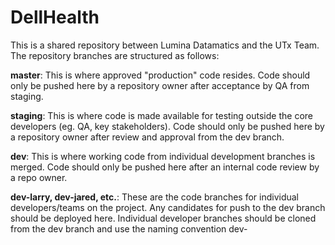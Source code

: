 # DellHealth

This is a shared repository between Lumina Datamatics and the UTx Team.  The repository branches are structured as follows:

<b>master</b>:  This is where approved "production" code resides.  Code should only be pushed here by a repository owner after acceptance by QA from staging.

<b>staging</b>:  This is where code is made available for testing outside the core developers (eg. QA, key stakeholders).  Code should only be pushed here by a repository owner after review and approval from the dev branch.

<b>dev</b>:  This is where working code from individual development branches is merged. Code should only be pushed here after an internal code review by a repo owner.

<b>dev-larry, dev-jared, etc.</b>:  These are the code branches for individual developers/teams on the project.  Any candidates for push to the dev branch should be deployed here. Individual developer branches should be cloned from the dev branch and use the naming convention dev-<first name of developer or team>
